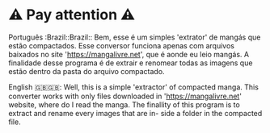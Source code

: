# :warning: Pay attention :warning:

Português :Brazil::Brazil:: Bem, esse é um simples 'extrator' de mangás que estão compactados. Esse 
conversor funciona apenas com arquivos baixados no site 'https://mangalivre.net',
que é aonde eu leio mangás. A finalidade desse programa é de extrair e renomear
todas as imagens que estão dentro da pasta do arquivo compactado.

English :uk::uk:: Well, this is a simple 'extractor' of compacted manga. This converter works
with only files downloaded in 'https://mangalivre.net' website, where do I read the
manga. The finallity of this program is to extract and rename every images that are in-
side a folder in the compacted file.
